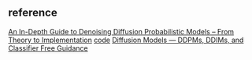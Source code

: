 ## reference
[An In-Depth Guide to Denoising Diffusion Probabilistic Models – From Theory to Implementation](https://learnopencv.com/denoising-diffusion-probabilistic-models/)
[code](https://github.com/spmallick/learnopencv/blob/master/Guide-to-training-DDPMs-from-Scratch/Generating_MNIST_using_DDPMs.ipynb)
[Diffusion Models — DDPMs, DDIMs, and Classifier Free Guidance](https://betterprogramming.pub/diffusion-models-ddpms-ddims-and-classifier-free-guidance-e07b297b2869)


